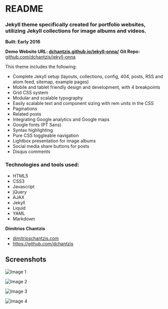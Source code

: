 # README

### Jekyll theme specifically created for portfolio websites, utilizing Jekyll collections for image albums and videos.
**Built: Early 2016**

**Demo Website URL: [dchantzis.github.io/jekyll-onna/](http://dchantzis.github.io/jekyll-onna/)**
**Git Repo:** [github.com/dchantzis/jekyll-onna](https://github.com/dchantzis/jekyll-onna)

This theme includes the following:

- Complete Jekyll setup (layouts, collections, config, 404, posts, RSS and atom feed, sitemap, example pages)
- Mobile and tablet friendly design and development, with 4 breakpoints
- Grid CSS system
- Modular and scalable typography
- Easily scalable text and component sizing with rem units in the CSS
- Paginations
- Related posts
- Integrating Google analytics and Google maps
- Google fonts (PT Sans)
- Syntax highlighting
- Pure CSS toggleable navigation
- Lightbox presentation for image albums
- Social media share buttons for posts
- Disqus comments

### Technologies and tools used:

- HTML5
- CSS3
- Javascript
- jQuery
- AJAX
- Jekyll
- Liquid
- YAML
- Markdown

**Dimitrios Chantzis**

- [dimitrioschantzis.com](http://www.dimitrioschantzis.com)
- <https://github.com/dchantzis>

## Screenshots

![Image 1](http://dchantzis.github.io/jekyll-onna/assets/img/screenshots/screenshot-1.png)

![Image 2](http://dchantzis.github.io/jekyll-onna/assets/img/screenshots/screenshot-2.png)

![Image 3](http://dchantzis.github.io/jekyll-onna/assets/img/screenshots/screenshot-3.png)

![Image 4](http://dchantzis.github.io/jekyll-onna/assets/img/screenshots/screenshot-4.png)



